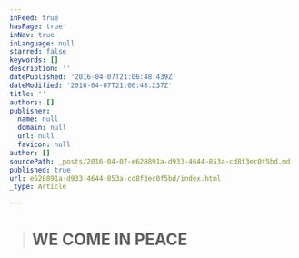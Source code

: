 ```yaml
---
inFeed: true
hasPage: true
inNav: true
inLanguage: null
starred: false
keywords: []
description: ''
datePublished: '2016-04-07T21:06:48.439Z'
dateModified: '2016-04-07T21:06:48.237Z'
title: ''
authors: []
publisher:
  name: null
  domain: null
  url: null
  favicon: null
author: []
sourcePath: _posts/2016-04-07-e628891a-d933-4644-853a-cd8f3ec0f5bd.md
published: true
url: e628891a-d933-4644-853a-cd8f3ec0f5bd/index.html
_type: Article

---
```

> # WE COME IN PEACE